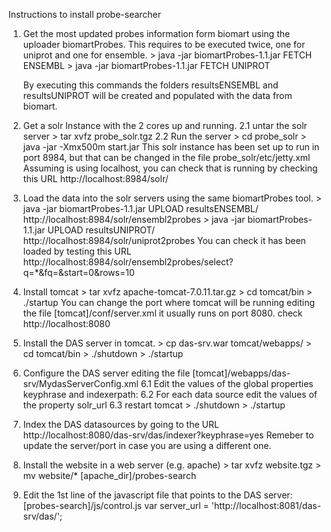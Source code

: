 Instructions to install probe-searcher

1. Get the most updated probes information form biomart using the uploader biomartProbes. 
   This requires to be executed twice, one for uniprot and one for ensemble.
       > java -jar biomartProbes-1.1.jar FETCH ENSEMBL
       > java -jar biomartProbes-1.1.jar FETCH UNIPROT
   
   By executing this commands the folders resultsENSEMBL and resultsUNIPROT will be created
   and populated with the data from biomart.
   
2. Get a solr Instance with the 2 cores up and running.
	2.1 untar the solr server
		> tar xvfz probe_solr.tgz
	2.2 Run the server
		> cd probe_solr
		> java -jar -Xmx500m start.jar
	This solr instance has been set up to run in port 8984, but that can be changed in the
	file probe_solr/etc/jetty.xml
	Assuming is using localhost, you can check that is running by checking this URL 
	http://localhost:8984/solr/ 
3. Load the data into the solr servers using the same biomartProbes tool.
		> java -jar biomartProbes-1.1.jar UPLOAD resultsENSEMBL/ http://localhost:8984/solr/ensembl2probes
		> java -jar biomartProbes-1.1.jar UPLOAD resultsUNIPROT/ http://localhost:8984/solr/uniprot2probes
	You can check it has been loaded by testing this URL
	http://localhost:8984/solr/ensembl2probes/select?q=*&fq=&start=0&rows=10
4. Install tomcat
		> tar xvfz apache-tomcat-7.0.11.tar.gz
		> cd tomcat/bin
		> ./startup
	You can change the port where tomcat will be running editing the file [tomcat]/conf/server.xml
	it usually runs on port 8080. check http://localhost:8080
5. Install the DAS server in tomcat.
		> cp das-srv.war tomcat/webapps/
		> cd tomcat/bin
		> ./shutdown
		> ./startup
6. Configure the DAS server editing the file  [tomcat]/webapps/das-srv/MydasServerConfig.xml
	6.1 Edit the values of the global properties keyphrase and indexerpath:
        <property key="keyphrase" value="confirmation"/>
        <property key="indexerpath" value="/tmp"/>
	6.2 For each data source edit the values of the property solr_url
		<property key="solr_url" value="http://127.0.0.1:8984/solr/uniprot2probes"/>
	6.3 restart tomcat
		> ./shutdown
		> ./startup
7. Index the DAS datasources by going to the URL http://localhost:8080/das-srv/das/indexer?keyphrase=yes
	Remeber to update the server/port in case you are using a different one.
8. Install the website in a web server (e.g. apache)
		> tar xvfz website.tgz
		> mv website/* [apache_dir]/probes-search
9. Edit the 1st line of the javascript file that points to the DAS server: [probes-search]/js/control.js
	var server_url = 'http://localhost:8081/das-srv/das/';

